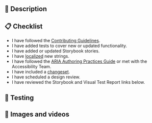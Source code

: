 ## 🚀 Description

<!--

  - Tell us about your changes and the motivation for them.
  - Write "N/A" if your changes are explained by the PR's title.

-->

## 📋 Checklist

<!-- Do the following before adding reviewers: -->

- I have followed the [Contributing Guidelines](https://github.com/crowdstrike/glide-core/blob/main/CONTRIBUTING.md).
- I have added tests to cover new or updated functionality.
- I have added or updated Storybook stories.
- I have [localized](https://github.com/CrowdStrike/glide-core/blob/main/CONTRIBUTING.md#translations-and-static-strings) new strings.
- I have followed the [ARIA Authoring Practices Guide](https://www.w3.org/WAI/ARIA/apg/patterns/) or met with the Accessibility Team.
- I have included a [changeset](https://github.com/CrowdStrike/glide-core/blob/main/CONTRIBUTING.md#versioning-a-package).
- I have scheduled a design review.
- I have reviewed the Storybook and Visual Test Report links below.

## 🔬 Testing

<!--

  Tell us how to reproduce and verify your changes:

  1. Navigate to Checkbox in Storybook.
  1. Click the label.
  1. Verify Checkbox is checked.

-->

## 📸 Images and videos

<!--

  - Include images or videos of your visual changes.
  - Use the table below to show them side by side if possible.
  - Write "N/A" for non-visual changes.

  | Before | After |
  | ------ | ----- |
  | Image  | Image |

-->
